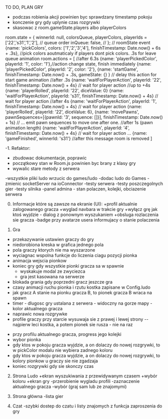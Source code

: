 TO DO, PLAN GRY
- podczas robienia akcji powinien byc sprawdzany timestamp pokoju
- konczenie gry gdy uplynie czas rozgrywki
- skasowac z room.gameState.players albo playerColors

room.state = {
  winnerId: null,
  colorsQueue, 
  playerColors,
  playerIds = ['22','s31','1','2'], // queue order
  inQueue: false, //
};
// roomState event
{name: 'pickColors', colors: ['1','2','3','4'], finishTimestamp: Date.now() + 6s + .3s}, //pick colors aoutmaticaly if players dont pick colors. .3s for leave queue animation
room.actions = [
 //after 6.3s
 {name: 'playerPickedColor', playerId: '1', color: '1'},//action change state, finish immediately
 {name: 'playerPickedColor', playerId: '2', color: '2'},
 {name: 'startGame', finishTimestamp: Date.now() + .3s, gameState: {} } // delay this action for start game animation
 //after .3s 
 {name: 'waitForPlayerAction', playerId: '22', finishTimestamp: Date.now() + 4s} // wait for player action
 //up to +4s
 {name: 'playerRolled', playerId: '22', diceValue: 0}
 {name: 'waitForPlayerAction', playerId: 's31', finishTimestamp: Date.now() + 4s} // wait for player action
 //after 4s
 {name: 'waitForPlayerAction', playerId: '1', finishTimestamp: Date.now() + 4s} // wait for player action
 {name: 'playerRolled', playerId: '22', diceValue: 6},
 {name: 'movePawns', pawnSequences=[{pawnId: '3', sequence: []}], finishTimestamp: Date.now() + 1s} // ... emit pawn sequences to move one after one.
 //after 1s (pawn animation length)
 {name: 'waitForPlayerAction', playerId: '4', finishTimestamp: Date.now() + 4s} // wait for player action
 ...
 {name: 'gameFinished', winnerId: 's31'} //after this message room is removed
]

-1. Refaktor: 
- zbudowac dokumentacje, poprawic
- początkowy stan w Room.js powinien byc brany z klasy gry
- wywalic stare metody z serwera
 
-wszystkie pliki ludo wrzucic do games/ludo
-dodac ludo do Games
-zmienic socketServer na ioConnector
-testy serwera
-testy poszczegolnych gier
-testy silnika
-panel admina - stan polaczen, kolejki, obciazenie serwera

0) Informacje które są zawsze na ekranie (UI):
+profil aktualnie zalogowanego gracza
+wyglad navbara w trakcie gry
+wyłącz grę jak ktoś wyjdzie - dialog z ponownym wyszukaniem
+obsluga rozlaczenia sie gracza
-badge przy avatarze usera informujacy o stanie polaczenia

1) Gra
+ przekazywanie ustawien graczy do gry
+ niedorobiona kreska w grafica jednego pola
+ pola graczy ktorych nie ma wyszarzone
+ wyciagnac wspolna funkcje do liczenia ciagu pozycji pionka
+ animacja wejscia pionkow
+ koniec gry gdy wszystkie pionki gracza sa w spawnie
    + wyskakuje modal ze zwyciezca
    + gra jest kasowana na serwerze
+ blokada grania gdy poprzedni gracz jeszcze gra
+ czasy animacji ruchu pionka i rzutu kostka zapisane w Config.ludo
+ jak gracz A stanie na pionku gracza B, to pionek gracza B wraca na spawn
+ timer - dlugosc gry ustalana z serwera - widoczny na gorze mapy - kolor aktualnego gracza
+ naprawic nowa rozgrywke
+ profile graczy przy starcie wysuwaja sie z prawej i lewej strony
-- najpierw leci kostka, a potem pionek sie rusza - nie na raz
- przy profilu aktualnego gracza, progress jego kolejki
- wybor pionka
- gdy ktos w pokoju gracza wyjdzie, a on dolaczy do nowej rozgrywki, to w pickColor modalu nie wybiera zadnego koloru
- gdy ktos w pokoju gracza wyjdzie, a on dolaczy do nowej rozgrywki, to kolory pionkow u graczy sie nie zgadzaja
- koniec rozgrywki gdy sie skonczy czas

2) Strona Ludo
+ekran wyszukiwania z przewidywanym czasem
+wybór koloru
+ekran gry
-przerobienie wygladu profili
-zaznaczenie aktualnego gracza
-wybór (graj sam lub ze znajomymi)

3) Strona główna
-lista gier

4) Czat
-szybki dostep do czatu i listy znajomych z funkcja zaproszenia do gry